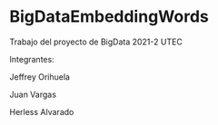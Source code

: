 # BigDataEmbeddingWords

Trabajo del proyecto de BigData 2021-2  UTEC

Integrantes:

Jeffrey Orihuela

Juan Vargas

Herless Alvarado
